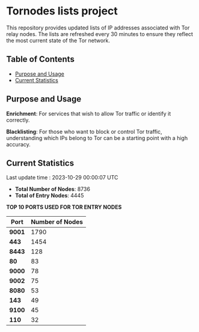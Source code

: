 # Tornodes lists project

This repository provides updated lists of IP addresses associated with Tor relay nodes. The lists are refreshed every 30 minutes to ensure they reflect the most current state of the Tor network.

## Table of Contents

- [Purpose and Usage](#purpose-and-usage)
- [Current Statistics](#current-statistics)


## Purpose and Usage

**Enrichment**: For services that wish to allow Tor traffic or identify it correctly.

**Blacklisting**: For those who want to block or control Tor traffic, understanding which IPs belong to Tor can be a starting point with a high accuracy.

## Current Statistics

Last update time : 2023-10-29 00:00:07 UTC

- **Total Number of Nodes**: 8736
- **Total of Entry Nodes**: 4445

**TOP 10 PORTS USED FOR TOR ENTRY NODES**

| **Port** | **Number of Nodes** |
|------|-----------------|
| **9001**   | 1790  |
| **443**   | 1454  |
| **8443**   | 128  |
| **80**   | 83  |
| **9000**   | 78  |
| **9002**   | 75  |
| **8080**   | 53  |
| **143**   | 49  |
| **9100**   | 45  |
| **110**   | 32  |

